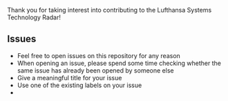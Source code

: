 Thank you for taking interest into contributing to the Lufthansa Systems Technology Radar!

## Issues
- Feel free to open issues on this repository for any reason
- When opening an issue, please spend some time checking whether the same issue has already been opened by someone else
- Give a meaningful title for your issue
- Use one of the existing labels on your issue
- 
